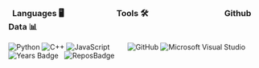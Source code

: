 ### &nbsp; Languages 🖥 &nbsp; &nbsp; &nbsp; &nbsp; &nbsp; &nbsp; &nbsp; &nbsp; &nbsp; &nbsp; &nbsp; &nbsp; &nbsp; Tools 🛠️ &nbsp; &nbsp; &nbsp; &nbsp; &nbsp; &nbsp; &nbsp; &nbsp; &nbsp; &nbsp; &nbsp; &nbsp; &nbsp; &nbsp; &nbsp; &nbsp; &nbsp; &nbsp; &nbsp; Github Data 📊
![Python](https://img.shields.io/badge/-Python-000000?style=flat&logo=python) ![C++](https://img.shields.io/badge/-C++-000000?style=flat&logo=c%2B%2b) ![JavaScript](https://img.shields.io/badge/-JavaScript-000000?style=flat&logo=javascript) &nbsp; &nbsp; &nbsp; &nbsp; ![GitHub](https://img.shields.io/badge/-GitHub-000000?style=flat&logo=github&logoColor=FFFFFF) ![Microsoft Visual Studio](https://img.shields.io/badge/-Microsoft%20Visual%20Studio-000000?style=flat&logo=visual-studio&logoColor=007acc) &nbsp; &nbsp; &nbsp; &nbsp; ![Years Badge](https://badges.pufler.dev/years/Max-Rodriguez) &nbsp; ![ReposBadge](https://badges.pufler.dev/repos/Max-Rodriguez)
